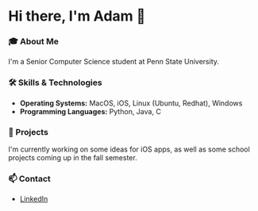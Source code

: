 # Hi there, I'm Adam 👋

### 🎓 About Me
I'm a Senior Computer Science student at Penn State University.

### 🛠️ Skills & Technologies
- **Operating Systems:** MacOS, iOS, Linux (Ubuntu, Redhat), Windows
- **Programming Languages:** Python, Java, C

### 🚀 Projects
I'm currently working on some ideas for iOS apps, as well as some school projects coming up in the fall semester.

### 📫 Contact
- [LinkedIn](https://www.linkedin.com/in/adam-mason-935a9b236/)



